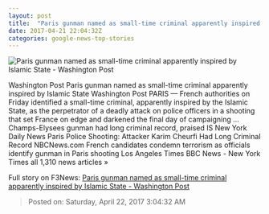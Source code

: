 ```yaml
---
layout: post
title:  "Paris gunman named as small-time criminal apparently inspired by Islamic State - Washington Post"
date: 2017-04-21 22:04:32Z
categories: google-news-top-stories
---
```


![Paris gunman named as small-time criminal apparently inspired by Islamic State - Washington Post](https://img.washingtonpost.com/rf/image_1484w/2010-2019/WashingtonPost/2017/04/21/Foreign/Images/France_Paris_Police_Shot_53066-f67de.jpg)

Washington Post Paris gunman named as small-time criminal apparently inspired by Islamic State Washington Post PARIS — French authorities on Friday identified a small-time criminal, apparently inspired by the Islamic State, as the perpetrator of a deadly attack on police officers in a shooting that set France on edge and darkened the final day of campaigning ... Champs-Elysees gunman had long criminal record, praised IS New York Daily News Paris Police Shooting: Attacker Karim Cheurfi Had Long Criminal Record NBCNews.com French candidates condemn terrorism as officials identify gunman in Paris shooting Los Angeles Times BBC News - New York Times all 1,310 news articles »


Full story on F3News: [Paris gunman named as small-time criminal apparently inspired by Islamic State - Washington Post](http://www.f3nws.com/n/Ek22hC)

> Posted on: Saturday, April 22, 2017 3:04:32 AM
